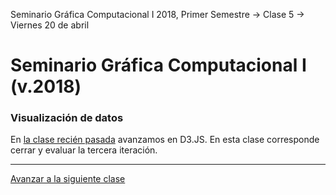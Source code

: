 Seminario Gráfica Computacional I 2018, Primer Semestre → Clase 5 → Viernes 20 de abril

# Seminario Gráfica Computacional I (v.2018)

### Visualización de datos

En [la clase recién pasada](https://github.com/profesorfaco/dgp502_4/) avanzamos en D3.JS. En esta clase corresponde cerrar y evaluar la tercera iteración.

- - - - 

[Avanzar a la siguiente clase](https://github.com/profesorfaco/dgp502_6/)
